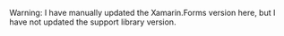 Warning: I have manually updated the Xamarin.Forms version here, but I have not updated the support library version.
